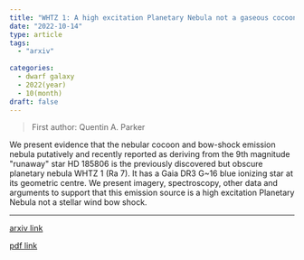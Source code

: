 ```yaml
---
title: "WHTZ 1: A high excitation Planetary Nebula not a gaseous cocoon from runaway star HD 185806"
date: "2022-10-14"
type: article
tags:
  - "arxiv"
  
categories:
  - dwarf galaxy
  - 2022(year)
  - 10(month)
draft: false
---
```

> First author: Quentin A. Parker

 We present evidence that the nebular cocoon and bow-shock emission nebula
putatively and recently reported as deriving from the 9th magnitude "runaway"
star HD 185806 is the previously discovered but obscure planetary nebula WHTZ 1
(Ra 7). It has a Gaia DR3 G~16 blue ionizing star at its geometric centre. We
present imagery, spectroscopy, other data and arguments to support that this
emission source is a high excitation Planetary Nebula not a stellar wind bow
shock.

---
[arxiv link](http://arxiv.org/abs/2210.07554v1)

[pdf link](http://arxiv.org/pdf/2210.07554v1)